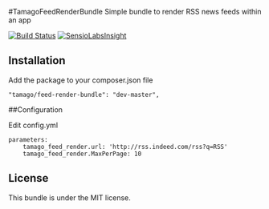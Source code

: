 #TamagoFeedRenderBundle
Simple bundle to render RSS news feeds within an app

[![Build Status](https://travis-ci.org/tamago-db/TamagoFeedRenderBundle.svg?branch=master)](https://travis-ci.org/tamago-db/TamagoFeedRenderBundle)
[![SensioLabsInsight](https://insight.sensiolabs.com/projects/04031f51-7a0d-405d-996d-1d093f6e23e1/mini.png)](https://insight.sensiolabs.com/projects/04031f51-7a0d-405d-996d-1d093f6e23e1)

## Installation

Add the package to your composer.json file

```
"tamago/feed-render-bundle": "dev-master",
```
##Configuration

Edit config.yml

```
parameters:
    tamago_feed_render.url: 'http://rss.indeed.com/rss?q=RSS'
    tamago_feed_render.MaxPerPage: 10
```

## License

This bundle is under the MIT license.
